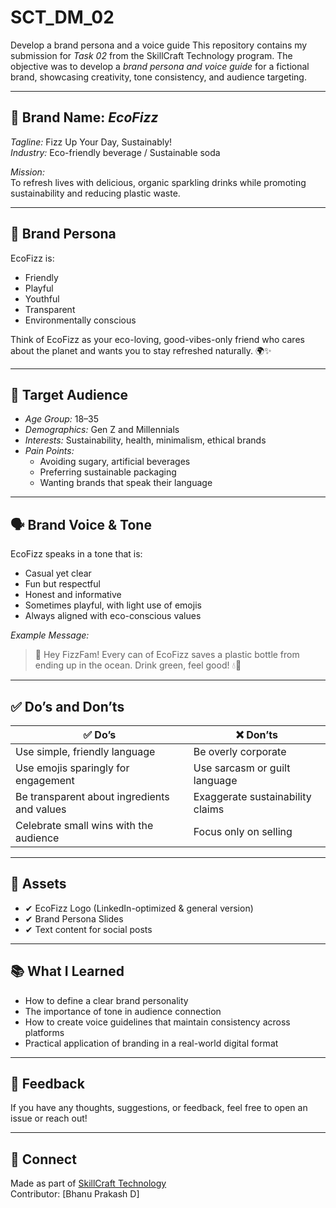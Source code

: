 # SCT_DM_02
Develop a brand persona and a voice guide 
This repository contains my submission for *Task 02* from the SkillCraft Technology program. The objective was to develop a *brand persona and voice guide* for a fictional brand, showcasing creativity, tone consistency, and audience targeting.

---

## 🧃 Brand Name: *EcoFizz*

*Tagline:* Fizz Up Your Day, Sustainably!  
*Industry:* Eco-friendly beverage / Sustainable soda

*Mission:*  
To refresh lives with delicious, organic sparkling drinks while promoting sustainability and reducing plastic waste.

---

## 👤 Brand Persona

EcoFizz is:
- Friendly  
- Playful  
- Youthful  
- Transparent  
- Environmentally conscious

Think of EcoFizz as your eco-loving, good-vibes-only friend who cares about the planet and wants you to stay refreshed naturally. 🌍✨

---

## 🎯 Target Audience

- *Age Group:* 18–35  
- *Demographics:* Gen Z and Millennials  
- *Interests:* Sustainability, health, minimalism, ethical brands  
- *Pain Points:*  
  - Avoiding sugary, artificial beverages  
  - Preferring sustainable packaging  
  - Wanting brands that speak their language

---

## 🗣 Brand Voice & Tone

EcoFizz speaks in a tone that is:
- Casual yet clear  
- Fun but respectful  
- Honest and informative  
- Sometimes playful, with light use of emojis  
- Always aligned with eco-conscious values

*Example Message:*  
> 🌿 Hey FizzFam! Every can of EcoFizz saves a plastic bottle from ending up in the ocean. Drink green, feel good! 💧💚

---

## ✅ Do’s and Don’ts

| ✅ Do’s | ❌ Don’ts |
|--------|----------|
| Use simple, friendly language | Be overly corporate |
| Use emojis sparingly for engagement | Use sarcasm or guilt language |
| Be transparent about ingredients and values | Exaggerate sustainability claims |
| Celebrate small wins with the audience | Focus only on selling |

---

## 📸 Assets

- ✔ EcoFizz Logo (LinkedIn-optimized & general version)
- ✔ Brand Persona Slides
- ✔ Text content for social posts

---

## 📚 What I Learned

- How to define a clear brand personality  
- The importance of tone in audience connection  
- How to create voice guidelines that maintain consistency across platforms  
- Practical application of branding in a real-world digital format

---

## 💬 Feedback

If you have any thoughts, suggestions, or feedback, feel free to open an issue or reach out!

---

## 🔗 Connect

Made as part of [SkillCraft Technology](https://skillcraft-technology-tasks.my.canva.site)  
Contributor: [Bhanu Prakash D]

